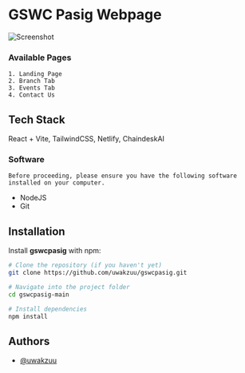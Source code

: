 
# GSWC Pasig Webpage 

![Screenshot](./assets/img/Screenshot.png)

### Available Pages
    1. Landing Page
    2. Branch Tab
    3. Events Tab
    4. Contact Us




## Tech Stack

React + Vite, TailwindCSS, Netlify, ChaindeskAI

### Software
    Before proceeding, please ensure you have the following software installed on your computer.

- NodeJS
- Git
## Installation

Install **gswcpasig** with npm:

```bash
# Clone the repository (if you haven't yet)
git clone https://github.com/uwakzuu/gswcpasig.git

# Navigate into the project folder
cd gswcpasig-main

# Install dependencies
npm install
```


## Authors

- [@uwakzuu](https://github.com/uwakzuu)

